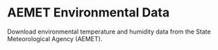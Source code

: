 # AEMET Environmental Data
Download environmental temperature and humidity data from the State Meteorological Agency (AEMET).
